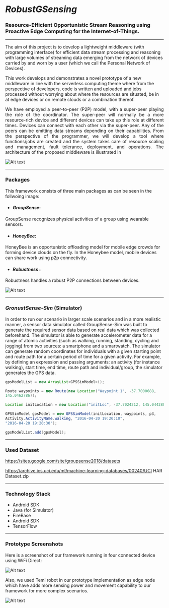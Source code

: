 # _RobustGSensing_

### Resource-Efficient Opportunistic Stream Reasoning using  Proactive Edge Computing for the Internet-of-Things.

***


The aim of this project is to develop a lightweight middleware (with programming interface) for efficient data stream processing and reasoning with large volumes of streaming data emerging from the network of devices carried by and worn by a user (which we call the Personal Network of Devices).


This work develops and demonstrates a novel prototype of a new middleware in line with the serverless computing theme where from the perspective of developers, code is written and uploaded and jobs processed without worrying about where the resources are situated, be in at edge devices or on remote clouds or a combination thereof.

<p style='text-align: justify;'>
We have employed a peer-to-peer (P2P) model, with a super-peer playing the role of the coordinator. The super-peer will normally be a more resource-rich device and different devices can take up this role at different times. Devices can connect with each other via the super-peer. Any of the peers can be emitting data streams depending on their capabilities.
From the perspective of the programmer, we will develop a tool where functions/jobs are created and the system takes care of resource scaling and management, fault tolerance, deployment, and operations. The architecture of the proposed middleware is illustrated in
</p>


![Alt text](https://github.com/abkenar/RobustGSensing/blob/master/figures/robustgsensing.png "RobustGSensing")

***

### Packages

This framework consists of three main packages as can be seen in the follwoing image: 

* #### _GroupSense_:
 GroupSense recognizes physical activities of a group using wearable sensors.
* #### _HoneyBee_:
 HoneyBee is an opportunistic offloading model for mobile edge crowds for forming device clouds on the fly. In the Honeybee model, mobile devices can share work using p2p connectivity.

* #### _Robustness_ :
Robustness handles a robust P2P connections between devices.    

![Alt text](https://github.com/abkenar/RobustGSensing/blob/master/figures/packages.png "Project Packages")

***

  ### _GronustSense-Sim_ (Simulator)

In order to run our scenario in larger scale scenarios and in a more realistic manner, a sensor data simulator called GroupSense-Sim was built to generate the required sensor data based on real data which was collected beforehand. The simulator is able to generate accelerometer data for a range of atomic activities (such as walking, running, standing, cycling and jogging) from two sources: a smartphone and a smartwatch. The simulator can generate random coordinates for individuals with a given starting point and route path for a certain period of time for a given activity. For example, by defining an expression and passing arguments: an activity (for instance walking), start time, end time, route path and individual/group, the simulator generates the GPS data.

```java
gpsModelList = new ArrayList<GPSSimModel>();

Route waypoints = new Route(new Location("Waypoint 1", -37.7000688,
145.0462786));

Location initLocation = new Location("initLoc", -37.7024212, 145.044288);

GPSSimModel gpsModel = new GPSSimModel(initLocation, waypoints, p3,
Activity.ActivityName.walking, "2016-04-20 19:20:10",
"2016-04-20 19:20:30");

gpsModelList.add(gpsModel);

```
***

### Used Dataset

https://sites.google.com/site/groupsense2018/datasets

https://archive.ics.uci.edu/ml/machine-learning-databases/00240/UCI HAR Dataset.zip

***

### Technology Stack
* Android SDK
* Java (for Simulator)
* FireBase
* Android SDK
* TensorFlow 

***

### Prototype Screenshots

Here is a screenshot of our framework running in four connected device using WiFi Direct:

![Alt text](https://github.com/abkenar/RobustGSensing/blob/master/figures/screenshot1.jpg "Screenshot")


Also, we used Temi robot in our prototype implementation as edge node which have adds more sensing power and movement capability to our framework for more complex scenarios.   

![Alt text](https://github.com/abkenar/RobustGSensing/blob/master/figures/screenshot2.jpg "Screenshot")


